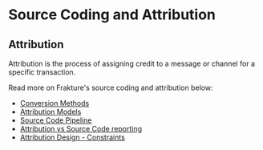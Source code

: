 # Source Coding and Attribution

## Attribution
Attribution is the process of assigning credit to a message or channel for a specific transaction.

Read more on Frakture's source coding and attribution below:

* [Conversion Methods](enrichment/conversions "Conversion overview")
* [Attribution Models](enrichment/attribution/models "Attribution Models")
* [Source Code Pipeline](enrichment/pipeline "Source Code Pipeline")
* [Attribution vs Source Code reporting](enrichment/attribution/reporting_split "Attribution vs Source Code")
* [Attribution Design - Constraints](enrichment/attribution/constrained "Attribution Design - Constraints")
